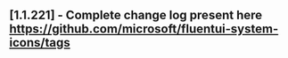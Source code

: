 ## [1.1.221] - Complete change log present here https://github.com/microsoft/fluentui-system-icons/tags
